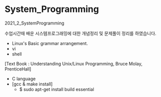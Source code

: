 # System_Programming
2021_2_SystemProgramming

수업시간때 배운 시스템프로그래밍에 대한 개념정리 및 문제풀이 정리를 하였습니다.

- Linux's Basic grammar arrangement.
- vi
- shell

[Text Book : Understanding Unix/Linux Programming, Bruce Molay, PrenticeHall]
 - C language
 - [gcc & make install]
   - $ sudo apt-get install build essential
